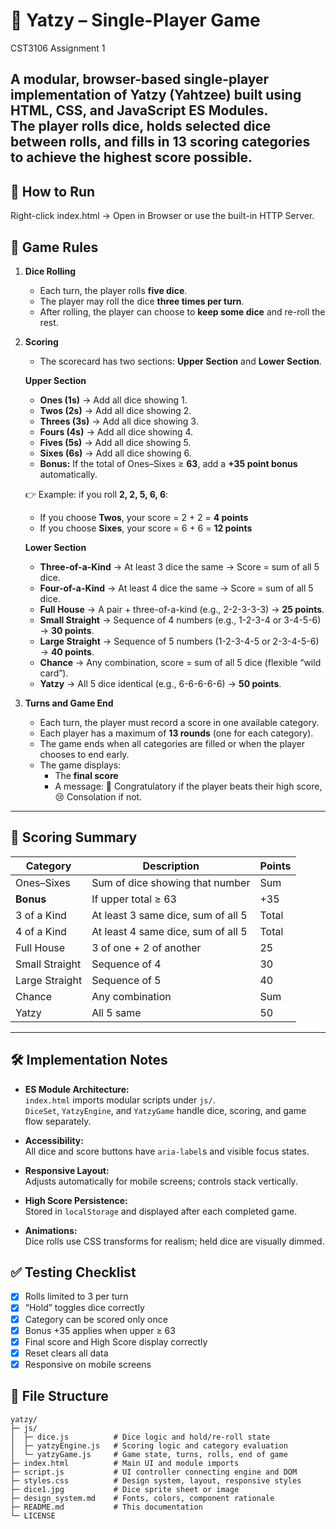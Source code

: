 # 🎲 Yatzy – Single-Player Game
CST3106 Assignment 1

A modular, browser-based single-player implementation of **Yatzy (Yahtzee)** built using **HTML, CSS, and JavaScript ES Modules**.  
The player rolls dice, holds selected dice between rolls, and fills in 13 scoring categories to achieve the highest score possible.
---

## 🚀 How to Run
Right-click index.html → Open in Browser or use the built-in HTTP Server.

## 📖 Game Rules

1. **Dice Rolling**
    - Each turn, the player rolls **five dice**.
    - The player may roll the dice **three times per turn**.
    - After rolling, the player can choose to **keep some dice** and re-roll the rest.

2. **Scoring**
    - The scorecard has two sections: **Upper Section** and **Lower Section**.

   **Upper Section**
    - **Ones (1s)** → Add all dice showing 1.
    - **Twos (2s)** → Add all dice showing 2.
    - **Threes (3s)** → Add all dice showing 3.
    - **Fours (4s)** → Add all dice showing 4.
    - **Fives (5s)** → Add all dice showing 5.
    - **Sixes (6s)** → Add all dice showing 6.
    - **Bonus:** If the total of Ones–Sixes ≥ **63**, add a **+35 point bonus** automatically.

   👉 Example: if you roll **2, 2, 5, 6, 6**:
    - If you choose **Twos**, your score = 2 + 2 = **4 points**
    - If you choose **Sixes**, your score = 6 + 6 = **12 points**

   **Lower Section**
    - **Three-of-a-Kind** → At least 3 dice the same → Score = sum of all 5 dice.
    - **Four-of-a-Kind** → At least 4 dice the same → Score = sum of all 5 dice.
    - **Full House** → A pair + three-of-a-kind (e.g., 2-2-3-3-3) → **25 points**.
    - **Small Straight** → Sequence of 4 numbers (e.g., 1-2-3-4 or 3-4-5-6) → **30 points**.
    - **Large Straight** → Sequence of 5 numbers (1-2-3-4-5 or 2-3-4-5-6) → **40 points**.
    - **Chance** → Any combination, score = sum of all 5 dice (flexible “wild card”).
    - **Yatzy** → All 5 dice identical (e.g., 6-6-6-6-6) → **50 points**.

3. **Turns and Game End**
    - Each turn, the player must record a score in one available category.
    - Each player has a maximum of **13 rounds** (one for each category).
    - The game ends when all categories are filled or when the player chooses to end early.
    - The game displays:
        - The **final score**
        - A message: 🎉 Congratulatory if the player beats their high score, 😢 Consolation if not.

---
## 🧮 Scoring Summary

| Category | Description | Points |
|-----------|--------------|--------|
| Ones–Sixes | Sum of dice showing that number | Sum |
| **Bonus** | If upper total ≥ 63 | +35 |
| 3 of a Kind | At least 3 same dice, sum of all 5 | Total |
| 4 of a Kind | At least 4 same dice, sum of all 5 | Total |
| Full House | 3 of one + 2 of another | 25 |
| Small Straight | Sequence of 4 | 30 |
| Large Straight | Sequence of 5 | 40 |
| Chance | Any combination | Sum |
| Yatzy | All 5 same | 50 |


---
## 🛠 Implementation Notes

- **ES Module Architecture:**  
  `index.html` imports modular scripts under `js/`.  
  `DiceSet`, `YatzyEngine`, and `YatzyGame` handle dice, scoring, and game flow separately.

- **Accessibility:**  
  All dice and score buttons have `aria-label`s and visible focus states.

- **Responsive Layout:**  
  Adjusts automatically for mobile screens; controls stack vertically.

- **High Score Persistence:**  
  Stored in `localStorage` and displayed after each completed game.

- **Animations:**  
  Dice rolls use CSS transforms for realism; held dice are visually dimmed.

## ✅ Testing Checklist

- [x] Rolls limited to 3 per turn
- [x] “Hold” toggles dice correctly
- [x] Category can be scored only once
- [x] Bonus +35 applies when upper ≥ 63
- [x] Final score and High Score display correctly
- [x] Reset clears all data
- [x] Responsive on mobile screens
## 📁 File Structure


```text
yatzy/
├─ js/
│  ├─ dice.js          # Dice logic and hold/re-roll state
│  ├─ yatzyEngine.js   # Scoring logic and category evaluation
│  └─ yatzyGame.js     # Game state, turns, rolls, end of game
├─ index.html          # Main UI and module imports
├─ script.js           # UI controller connecting engine and DOM
├─ styles.css          # Design system, layout, responsive styles
├─ dice1.jpg           # Dice sprite sheet or image
├─ design_system.md    # Fonts, colors, component rationale
├─ README.md           # This documentation
└─ LICENSE

